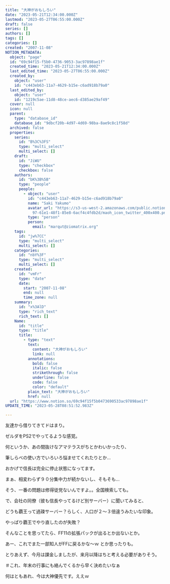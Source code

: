 ```yaml
---
title: "大神がおもしろい"
date: "2023-05-21T12:34:00.000Z"
lastmod: "2023-05-27T06:55:00.000Z"
draft: false
series: []
authors: []
tags: []
categories: []
created: "2007-11-08"
NOTION_METADATA:
  object: "page"
  id: "69c94f15-f5b0-4736-9053-3ac97898ae1f"
  created_time: "2023-05-21T12:34:00.000Z"
  last_edited_time: "2023-05-27T06:55:00.000Z"
  created_by:
    object: "user"
    id: "c443eb63-11a7-4629-b15e-c6ad918b79a0"
  last_edited_by:
    object: "user"
    id: "1219c5ae-11d8-48ce-aec6-d385ae29af49"
  cover: null
  icon: null
  parent:
    type: "database_id"
    database_id: "9dbcf20b-4d97-4d69-98ba-8ae9c8c1f58d"
  archived: false
  properties:
    series:
      id: "B%3C%3FS"
      type: "multi_select"
      multi_select: []
    draft:
      id: "JiWU"
      type: "checkbox"
      checkbox: false
    authors:
      id: "bK%3B%5B"
      type: "people"
      people:
        - object: "user"
          id: "c443eb63-11a7-4629-b15e-c6ad918b79a0"
          name: "Saki Yakumo"
          avatar_url: "https://s3-us-west-2.amazonaws.com/public.notion-static.com/3ad1c4\
            97-61e1-48f1-85e8-6acf4c4fdb2d/maoh_icon_twitter_400x400.png"
          type: "person"
          person:
            email: "marqut@ziomatrix.org"
    tags:
      id: "jw%7CC"
      type: "multi_select"
      multi_select: []
    categories:
      id: "nbY%3F"
      type: "multi_select"
      multi_select: []
    created:
      id: "vmFr"
      type: "date"
      date:
        start: "2007-11-08"
        end: null
        time_zone: null
    summary:
      id: "x%3AlD"
      type: "rich_text"
      rich_text: []
    Name:
      id: "title"
      type: "title"
      title:
        - type: "text"
          text:
            content: "大神がおもしろい"
            link: null
          annotations:
            bold: false
            italic: false
            strikethrough: false
            underline: false
            code: false
            color: "default"
          plain_text: "大神がおもしろい"
          href: null
  url: "https://www.notion.so/69c94f15f5b0473690533ac97898ae1f"
UPDATE_TIME: "2023-05-28T08:51:52.983Z"

---
```

<link rel="stylesheet" href="https://cdn.jsdelivr.net/npm/katex@0.16.2/dist/katex.min.css" integrity="sha384-bYdxxUwYipFNohQlHt0bjN/LCpueqWz13HufFEV1SUatKs1cm4L6fFgCi1jT643X" crossorigin="anonymous">


友達から借りてきてドはまり。


ゼルダをPS2でやってるような感覚。


何というか、あの間抜けなアマテラスがちとかわいかったり、


筆しらべの使い方でいろいろ悩ませてくれたりとか…


おかげで信長は完全に停止状態になってます。


まぁ、相変わらず９０分集中力が続かないし、そもそも…


そう、一番の問題は修得徒党ないんですよ。。全国検索しても。


で、会社の同僚（彼も信長やってるけど別サーバー）に聞いてみると、


どうも覇王って過疎サーバー？らしく、人口が２～３倍違うみたいな印象。


やっぱり覇王でやり直したのが失敗？


そんなことを思ってたら、FF11の拡張パックが出るとか出ないとか。


あー、これでまた一部知人がFFに戻るかな～ｗ とか思ったりも。


とりあえず、今月は課金しましたが、来月以降はちと考える必要がありそう。


＃これ、年末の行事にも絡んでくるから早く決めたいなぁ


何はともあれ、今は大神優先です。ええｗ

